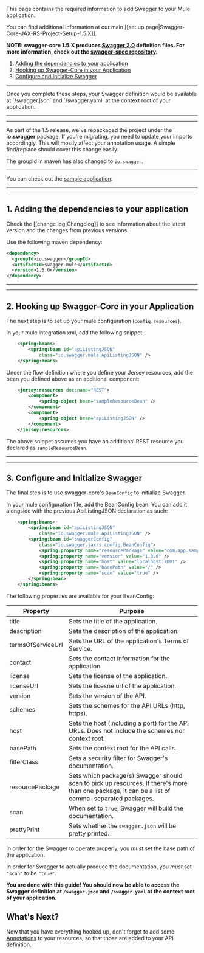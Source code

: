 This page contains the required information to add Swagger to your Mule application.

You can find additional information at our main [[set up page|Swagger-Core-JAX-RS-Project-Setup-1.5.X]].

**NOTE: swagger-core 1.5.X produces [Swagger 2.0](https://github.com/swagger-api/swagger-spec/blob/master/versions/2.0.md) definition files. For more information, check out the [swagger-spec repository](https://github.com/swagger-api/swagger-spec).**

1. [Adding the dependencies to your application](#adding-the-dependencies-to-your-application)
1. [Hooking up Swagger-Core in your Application](#hooking-up-swagger-core-in-your-application)
1. [Configure and Initialize Swagger](#configure-and-initialize-swagger)

<hr>
Once you complete these steps, your Swagger definition would be available at `/swagger.json` and `/swagger.yaml` at the context root of your application.
<hr>

---

As part of the 1.5 release, we've repackaged the project under the **io.swagger** package. If you're migrating, you need to update your imports accordingly. This will mostly affect your annotation usage. A simple find/replace should cover this change easily.

The groupId in maven has also changed to `io.swagger`.

---

You can check out the [sample application](https://github.com/swagger-api/swagger-samples/tree/master/java/java-mule).

<hr><hr>

## <a name="adding-the-dependencies-to-your-application"></a>1. Adding the dependencies to your application

Check the [[change log|Changelog]] to see information about the latest version and the changes from previous versions.

Use the following maven dependency:
```xml
<dependency>
  <groupId>io.swagger</groupId>
  <artifactId>swagger-mule</artifactId>
  <version>1.5.0</version>
</dependency>
```

<hr><hr>

## <a name="hooking-up-swagger-core-in-your-application"></a>2. Hooking up Swagger-Core in your Application

The next step is to set up your mule configuration (`config.resources`).

In your mule integration xml, add the following snippet:

```xml
    <spring:beans>
        <spring:bean id="apiListingJSON"
            class="io.swagger.mule.ApiListingJSON" />
    </spring:beans>
```

Under the flow definition where you define your Jersey resources, add the bean you defined above as an additional component:

```xml
    <jersey:resources doc:name="REST">
        <component>
            <spring-object bean="sampleResourceBean" />
        </component>
        <component>
            <spring-object bean="apiListingJSON" />
        </component>
    </jersey:resources>
```

The above snippet assumes you have an additional REST resource you declared as `sampleResourceBean`.

<hr><hr>

## <a name="configure-and-initialize-swagger"></a>3. Configure and Initialize Swagger

The final step is to use swagger-core's `BeanConfig` to initialize Swagger.

In your mule configuration file, add the BeanConfig bean. You can add it alongside with the previous ApiListingJSON declaration as such:
```xml
    <spring:beans>
        <spring:bean id="apiListingJSON"
            class="io.swagger.mule.ApiListingJSON" />
        <spring:bean id="swaggerConfig"
            class="io.swagger.jaxrs.config.BeanConfig">
            <spring:property name="resourcePackage" value="com.app.sample" />
            <spring:property name="version" value="1.0.0" />
            <spring:property name="host" value="localhost:7001" />
            <spring:property name="basePath" value="/" />
            <spring:property name="scan" value="true" />
        </spring:bean>
    </spring:beans>
```

The following properties are available for your BeanConfig:

Property | Purpose
--- | --- 
title | Sets the title of the application.
description | Sets the description of the application.
termsOfServiceUrl | Sets the URL of the application's Terms of Service.
contact | Sets the contact information for the application.
license | Sets the license of the application.
licenseUrl | Sets the licesne url of the application.
version | Sets the version of the API.
schemes | Sets the schemes for the API URLs (http, https).
host | Sets the host (including a port) for the API URLs. Does not include the schemes nor context root.
basePath | Sets the context root for the API calls.
filterClass | Sets a security filter for Swagger's documentation.
resourcePackage | Sets which package(s) Swagger should scan to pick up resources. If there's more than one package, it can be a list of comma-separated packages.
scan | When set to `true`, Swagger will build the documentation.
prettyPrint | Sets whether the `swagger.json` will be pretty printed.

In order for the Swagger to operate properly, you *must* set the base path of the application.

In order for Swagger to actually produce the documentation, you *must* set `"scan"` to be `"true"`.

**You are done with this guide! You should now be able to access the Swagger definition at `/swagger.json` and `/swagger.yaml` at the context root of your application.**


## What's Next?

Now that you have everything hooked up, don't forget to add some [Annotations](https://github.com/swagger-api/swagger-core/wiki/Annotations-1.5.X) to your resources, so that those are added to your API definition.